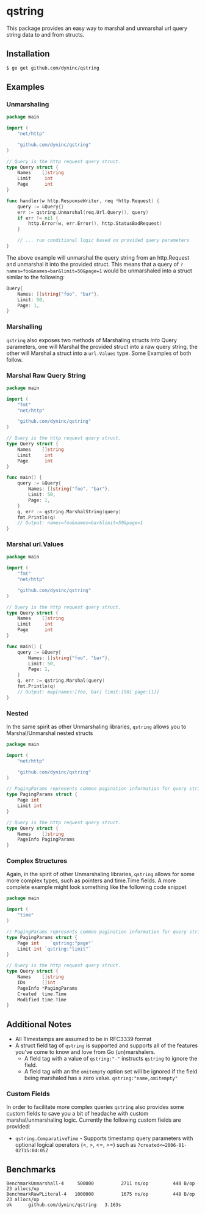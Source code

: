 # qstring
This package provides an easy way to marshal and unmarshal url query string data to
and from structs.

## Installation
```bash
$ go get github.com/dyninc/qstring
```

## Examples

### Unmarshaling

```go
package main

import (
	"net/http"

	"github.com/dyninc/qstring"
)

// Query is the http request query struct.
type Query struct {
	Names    []string
	Limit     int
	Page      int
}

func handler(w http.ResponseWriter, req *http.Request) {
	query := &Query{}
	err := qstring.Unmarshal(req.Url.Query(), query)
	if err != nil {
		http.Error(w, err.Error(), http.StatusBadRequest)
	}

	// ... run conditional logic based on provided query parameters
}
```

The above example will unmarshal the query string from an http.Request and
unmarshal it into the provided struct. This means that a query of
`?names=foo&names=bar&limit=50&page=1` would be unmarshaled into a struct similar
to the following:

```go
Query{
	Names: []string{"foo", "bar"},
	Limit: 50,
	Page: 1,
}
```

### Marshalling
`qstring` also exposes two methods of Marshaling structs *into* Query parameters,
one will Marshal the provided struct into a raw query string, the other will
Marshal a struct into a `url.Values` type. Some Examples of both follow.

### Marshal Raw Query String
```go
package main

import (
	"fmt"
	"net/http"

	"github.com/dyninc/qstring"
)

// Query is the http request query struct.
type Query struct {
	Names    []string
	Limit     int
	Page      int
}

func main() {
	query := &Query{
		Names: []string{"foo", "bar"},
		Limit: 50,
		Page: 1,
	}
	q, err := qstring.MarshalString(query)
	fmt.Println(q)
	// Output: names=foo&names=bar&limit=50&page=1
}
```

### Marshal url.Values
```go
package main

import (
	"fmt"
	"net/http"

	"github.com/dyninc/qstring"
)

// Query is the http request query struct.
type Query struct {
	Names    []string
	Limit     int
	Page      int
}

func main() {
	query := &Query{
		Names: []string{"foo", "bar"},
		Limit: 50,
		Page: 1,
	}
	q, err := qstring.Marshal(query)
	fmt.Println(q)
	// Output: map[names:[foo, bar] limit:[50] page:[1]]
}
```

### Nested
In the same spirit as other Unmarshaling libraries, `qstring` allows you to
Marshal/Unmarshal nested structs

```go
package main

import (
	"net/http"

	"github.com/dyninc/qstring"
)

// PagingParams represents common pagination information for query strings
type PagingParams struct {
	Page int
	Limit int
}

// Query is the http request query struct.
type Query struct {
	Names    []string
	PageInfo PagingParams
}
```

### Complex Structures
Again, in the spirit of other Unmarshaling libraries, `qstring` allows for some
more complex types, such as pointers and time.Time fields. A more complete
example might look something like the following code snippet

```go
package main

import (
	"time"
)

// PagingParams represents common pagination information for query strings
type PagingParams struct {
	Page int	`qstring:"page"`
	Limit int `qstring:"limit"`
}

// Query is the http request query struct.
type Query struct {
	Names    []string
	IDs      []int
	PageInfo *PagingParams
	Created  time.Time
	Modified time.Time
}
```

## Additional Notes
* All Timestamps are assumed to be in RFC3339 format
* A struct field tag of `qstring` is supported and supports all of the features
you've come to know and love from Go (un)marshalers.
  * A field tag with a value of `qstring:"-"` instructs `qstring` to ignore the field.
  * A field tag with an the `omitempty` option set will be ignored if the field
	being marshaled has a zero value. `qstring:"name,omitempty"`

### Custom Fields
In order to facilitate more complex queries `qstring` also provides some custom
fields to save you a bit of headache with custom marshal/unmarshaling logic.
Currently the following custom fields are provided:

* `qstring.ComparativeTime` - Supports timestamp query parameters with optional
logical operators (<, >, <=, >=) such as `?created<=2006-01-02T15:04:05Z`


## Benchmarks
```
BenchmarkUnmarshall-4 	  500000	      2711 ns/op	     448 B/op	      23 allocs/op
BenchmarkRawPLiteral-4	 1000000	      1675 ns/op	     448 B/op	      23 allocs/op
ok  	github.com/dyninc/qstring	3.163s
```
